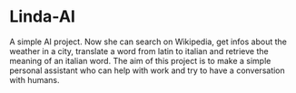 # Linda-AI
A simple AI project.
Now she can search on Wikipedia, get infos about the weather in a city, translate a word from latin to italian and retrieve the meaning of an italian word.
The aim of this project is to make a simple personal assistant who can help with work and try to have a conversation with humans.
